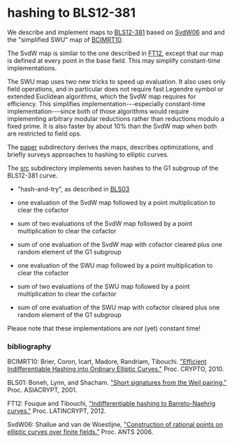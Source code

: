 # hashing to BLS12-381

We describe and implement maps to [BLS12-381](https://z.cash/blog/new-snark-curve/) based
on [SvdW06](#bib) and and the "simplified SWU" map of [BCIMRT10](#bib).

The SvdW map is similar to the one described in [FT12](#bib), except that our map is defined
at every point in the base field. This may simplify constant-time implementations.

The SWU map uses two new tricks to speed up evaluation. It also uses only field operations,
and in particular does not require fast Legendre symbol or extended Euclidean algorithms, which
the SvdW map requires for efficiency. This simplifies implementation---especially constant-time
implementation---since both of those algorithms would require implementing arbitrary modular
reductions rather than reductions modulo a fixed prime.  It is also faster by about 10% than
the SvdW map when both are restricted to field ops.

The [paper](paper/) subdirectory derives the maps, describes optimizations, and briefly
surveys approaches to hashing to elliptic curves.

The [src](src/) subdirectory implements seven hashes to the G1 subgroup of the BLS12-381
curve.

- "hash-and-try", as described in [BLS03](#bib)

- one evaluation of the SvdW map followed by a point multiplication to clear the cofactor

- sum of two evaluations of the SvdW map followed by a point multiplication to clear the cofactor

- sum of one evaluation of the SvdW map with cofactor cleared plus one random element of the G1 subgroup

- one evaluation of the SWU map followed by a point multiplication to clear the cofactor

- sum of two evaluations of the SWU map followed by a point multiplication to clear the cofactor

- sum of one evaluation of the SWU map with cofactor cleared plus one random element of the G1 subgroup

Please note that these implementations are *not* (yet) constant time!

### <a name="bib">bibliography</a>

BCIMRT10: Brier, Coron, Icart, Madore, Randriam, Tibouchi.
["Efficient Indifferentiable Hashing into Ordinary Elliptic Curves."](https://eprint.iacr.org/2009/340)
Proc. CRYPTO, 2010.

BLS01: Boneh, Lynn, and Shacham.
["Short signatures from the Weil pairing."](https://hovav.net/ucsd/dist/sigs.pdf)
Proc. ASIACRYPT, 2001.

FT12: Fouque and Tibouchi,
["Indifferentiable hashing to Barreto-Naehrig curves."](https://link.springer.com/chapter/10.1007/978-3-642-33481-8_1)
Proc.  LATINCRYPT, 2012.

SvdW06: Shallue and van de Woestijne,
["Construction of rational points on elliptic curves over finite fields."](https://works.bepress.com/andrew_shallue/1/download/)
Proc. ANTS 2006.
